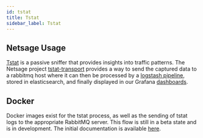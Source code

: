 ```yaml
---
id: tstat
title: Tstat
sidebar_label: Tstat
---
```


## Netsage Usage

[Tstat](http://tstat.polito.it/) is a passive sniffer that provides insights into traffic patterns.  The Netsage project [tstat-transport](https://github.com/netsage-project/tstat-transport) provides a way to send the captured data to a rabbitmq host where it can then be processed by a [logstash pipeline](logstash), stored in elasticsearch, and finally displayed in our Grafana [dashboards](https://github.com/netsage-project/netsage-grafana-configs).

## Docker 

Docker images exist for the tstat process, as well as the sending of tstat logs to the appropriate RabbitMQ server.  This flow is still in a beta state and is in development.  The initial documentation is available [here](https://github.com/netsage-project/tstat-transport/blob/master/docs/docker.md).  



